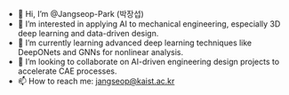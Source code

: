 - 👋 Hi, I’m @Jangseop-Park (박장섭)
- 👀 I’m interested in applying AI to mechanical engineering, especially 3D deep learning and data-driven design.
- 🌱 I’m currently learning advanced deep learning techniques like DeepONets and GNNs for nonlinear analysis.
- 💞️ I’m looking to collaborate on AI-driven engineering design projects to accelerate CAE processes.
- 📫 How to reach me: jangseop@kaist.ac.kr
<!---
Jangseop-Park/Jangseop-Park is a ✨ special ✨ repository because its `README.md` (this file) appears on your GitHub profile.
You can click the Preview link to take a look at your changes.
--->
